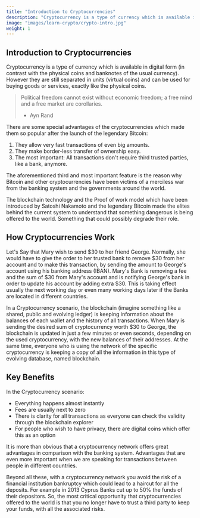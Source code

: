 ```yaml
---
title: "Introduction to Cryptocurrencies"
description: "Cryptocurrency is a type of currency which is available in digital form. Learn about the key advantages and how cryptocurrencies work."
image: "images/learn-crypto/crypto-intro.jpg"
weight: 1
---
```


## Introduction to Cryptocurrencies

Cryptocurrency is a type of currency which is available in digital form (in contrast with the physical coins and banknotes of the usual currency). However they are still separated in units (virtual coins) and can be used for buying goods or services, exactly like the physical coins.

> Political freedom cannot exist without economic freedom;
> a free mind and a free market are corollaries.
> - Ayn Rand

There are some special advantages of the cryptocurrencies which made them so popular after the launch of the legendary Bitcoin:

1. They allow very fast transactions of even big amounts.
2. They make border-less transfer of ownership easy.
3. The most important: All transactions don't require third trusted parties, like a bank, anymore.

The aforementioned third and most important feature is the reason why Bitcoin and other cryptocurrencies have been victims of a merciless war from the banking system and the governments around the world.

The blockchain technology and the Proof of work model which have been introduced by Satoshi Nakamoto and the legendary Bitcoin made the elites behind the current system to understand that something dangerous is being offered to the world. Something that could possibly degrade their role.

## How Cryptocurrencies Work

Let's Say that Mary wish to send $30 to her friend George. Normally, she would have to give the order to her trusted bank to remove $30 from her account and to make this transaction, by sending the amount to George's account using his banking address (IBAN). Mary's Bank is removing a fee and the sum of $30 from Mary's account and is notifying George's bank in order to update his account by adding extra $30. This is taking effect usually the next working day or even many working days later if the Banks are located in different countries.

In a Cryptocurrency scenario, the blockchain (imagine something like a shared, public and evolving ledger) is keeping information about the balances of each wallet and the history of all transactions. When Mary is sending the desired sum of cryptocurrency worth $30 to George, the blockchain is updated in just a few minutes or even seconds, depending on the used cryptocurrency, with the new balances of their addresses. At the same time, everyone who is using the network of the specific cryptocurrency is keeping a copy of all the information in this type of evolving database, named blockchain.

## Key Benefits

In the Cryptocurrency scenario:
- Everything happens almost instantly
- Fees are usually next to zero
- There is clarity for all transactions as everyone can check the validity through the blockchain explorer
- For people who wish to have privacy, there are digital coins which offer this as an option

It is more than obvious that a cryptocurrency network offers great advantages in comparison with the banking system. Advantages that are even more important when we are speaking for transactions between people in different countries. 

Beyond all these, with a cryptocurrency network you avoid the risk of a financial institution bankruptcy which could lead to a haircut for all the deposits. For example in 2013 Cyprus Banks cut up to 50% the funds of their depositors. So, the most critical opportunity that cryptocurrencies offered to the world is that you no longer have to trust a third party to keep your funds, with all the associated risks.